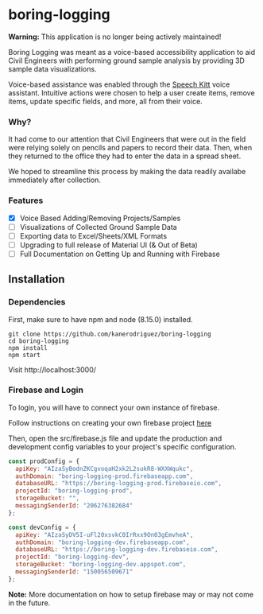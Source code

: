 # boring-logging

**Warning:** This application is no longer being actively maintained!

Boring Logging was meant as a voice-based accessibility application to aid Civil Engineers with performing ground sample analysis by providing 3D sample data visualizations.

Voice-based assistance was enabled through the [Speech Kitt](https://github.com/TalAter/SpeechKITT) voice assistant. Intuitive actions were chosen to help a user create items, remove items, update specific fields, and more, all from their voice.

### Why?

It had come to our attention that Civil Engineers that were out in the field were relying solely on pencils and papers to record their data. Then, when they returned to the office they had to enter the data in a spread sheet.

We hoped to streamline this process by making the data readily availabe immediately after collection.

### Features

* [x] Voice Based Adding/Removing Projects/Samples
* [ ] Visualizations of Collected Ground Sample Data
* [ ] Exporting data to Excel/Sheets/XML Formats
* [ ] Upgrading to full release of Material UI (& Out of Beta)
* [ ] Full Documentation on Getting Up and Running with Firebase

## Installation

### Dependencies

First, make sure to have npm and node (8.15.0) installed.

```
git clone https://github.com/kanerodriguez/boring-logging
cd boring-logging
npm install
npm start
```
Visit http://localhost:3000/

### Firebase and Login

To login, you will have to connect your own instance of firebase. 

Follow instructions on creating your own firebase project [here](https://firebase.google.com/docs/web/setup)

Then, open the src/firebase.js file and update the production and development config variables to your project's specific configuration.

```javascript
const prodConfig = {
  apiKey: "AIzaSyBodnZKCgvoqaH2xk2L2sukR8-WXXWqukc",
  authDomain: "boring-logging-prod.firebaseapp.com",
  databaseURL: "https://boring-logging-prod.firebaseio.com",
  projectId: "boring-logging-prod",
  storageBucket: "",
  messagingSenderId: "206276382684"
};

const devConfig = {
  apiKey: "AIzaSyDV5I-uFl20xsvkC0IrRxx9On03gEmvheA",
  authDomain: "boring-logging-dev.firebaseapp.com",
  databaseURL: "https://boring-logging-dev.firebaseio.com",
  projectId: "boring-logging-dev",
  storageBucket: "boring-logging-dev.appspot.com",
  messagingSenderId: "150056509671"
};
```

**Note:** More documentation on how to setup firebase may or may not come in the future.
